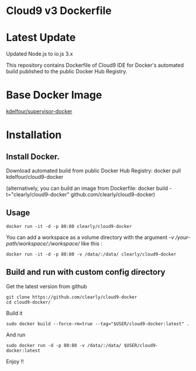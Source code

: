 Cloud9 v3 Dockerfile
=============

# Latest Update

Updated Node.js to io.js 3.x

This repository contains Dockerfile of Cloud9 IDE for Docker's automated build published to the public Docker Hub Registry.

# Base Docker Image
[kdelfour/supervisor-docker](https://registry.hub.docker.com/u/kdelfour/supervisor-docker/)

# Installation

## Install Docker.

Download automated build from public Docker Hub Registry: docker pull kdelfour/cloud9-docker

(alternatively, you can build an image from Dockerfile: docker build -t="clearly/cloud9-docker" github.com/clearly/cloud9-docker)

## Usage

    docker run -it -d -p 80:80 clearly/cloud9-docker
    
You can add a workspace as a volume directory with the argument *-v /your-path/workspace/:/workspace/* like this :

    docker run -it -d -p 80:80 -v /data/:/data/ clearly/cloud9-docker
    
## Build and run with custom config directory

Get the latest version from github

    git clone https://github.com/clearly/cloud9-docker
    cd cloud9-docker/

Build it

    sudo docker build --force-rm=true --tag="$USER/cloud9-docker:latest" .
    
And run

    sudo docker run -d -p 80:80 -v /data/:/data/ $USER/cloud9-docker:latest
    
Enjoy !!    
